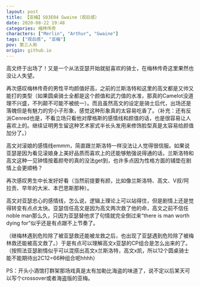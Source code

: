 ```yaml
---
layout: post
title: 【亚梅】S03E04 Gwaine（观后感）
date: 2020-08-22 19:48
categories: 梅林传奇
characters: ["Merlin", "Arthur", "Gwaine"]
tags: ["观后感", "亚梅"]
pov: 第三人称
origin: github.io
---
```


高文终于出场了！又是一个从法亚瑟开始就挺喜欢的骑士，在梅林传奇这里果然也没让人失望。

再次感叹梅林传奇的男性平均颜值好高，之前的兰斯洛特和这里的高文都是又帅又能打的类型（如果圆桌骑士全都是这个颜值和武力值的水准，那真的Camelot没道理不兴盛，不列颠不可能不被统一）。而且虽然高文的设定是骑士后代，出场还是落魄但是有魅力的穷小子形象，感觉这种形象真的太容易吃香了。（补充：还有反派Cenred也是，不看立场只看他对摩格斯的感情线和颜值的话，也是很容易让人喜欢上的。继续证明男生留这种艺术家式半长头发用来修饰脸型真是太容易给颜值加分了。）

高文对滚娘的感情线emmm，简直跟兰斯洛特一样没法让人觉得很信服。如果说亚瑟是因为看见滚娘身上美好品质而喜欢上的还能够勉强说得通的话，兰斯洛特和高文这种一见钟情按着颜夸的真的没法get到，也许多点因为性格方面的铺垫在剧情上会更顺畅？

再次感叹男生中长发好好看（当然前提要有颜，比如像兰斯洛特、高文、V叔/阿拉贡、早年的大米、本巴恩斯那种）。

高文对亚瑟忠心的感情线，怎么说，逻辑上理论上可以站得住，但是剧情上还是觉得转变有点点太快。亚瑟信任高文是因为高文两次救了他的命，高文之前不信任noble man那么久，只因为亚瑟替他求了句情就完全倒过来“there is man worth dying for”似乎还是有点跟不上节奏了。

（继梅林遇到危险除了被亚瑟救还能被龙救之后，也出现了亚瑟遇到危险除了被梅林救还能被高文救了。）于是有点可以理解高文x亚瑟的CP组合是怎么出来的了。（按照法亚瑟剧情似乎可以混搭出高文x兰斯洛特，高文x凯，所以12个圆桌骑士能不能期待出2C12=66种组合呢hhhh）

PS：开头小酒馆打群架那场戏真是太有加勒比海盗的味道了，说不定以后某天可以写个crossover或者海盗版的亚梅。